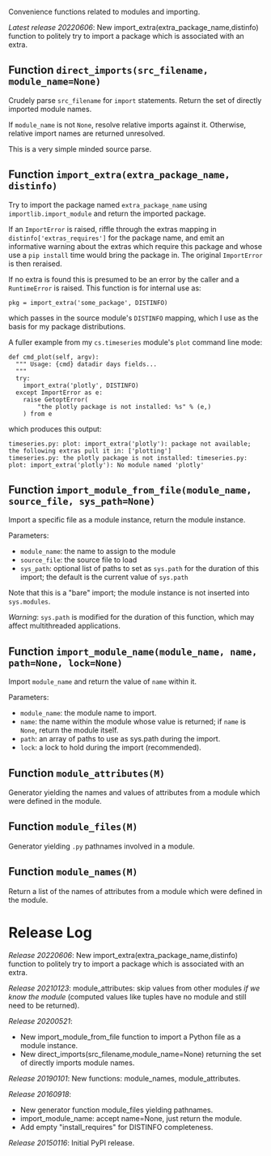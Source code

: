Convenience functions related to modules and importing.

*Latest release 20220606*:
New import_extra(extra_package_name,distinfo) function to politely try to import a package which is associated with an extra.

## Function `direct_imports(src_filename, module_name=None)`

Crudely parse `src_filename` for `import` statements.
Return the set of directly imported module names.

If `module_name` is not `None`,
resolve relative imports against it.
Otherwise, relative import names are returned unresolved.

This is a very simple minded source parse.

## Function `import_extra(extra_package_name, distinfo)`

Try to import the package named `extra_package_name`
using `importlib.import_module` and return the imported package.

If an `ImportError` is raised,
riffle through the extras mapping in `distinfo['extras_requires']`
for the package name, and emit an informative warning
about the extras which require this package
and whose use a `pip install` time would bring the package in.
The original `ImportError` is then reraised.

If no extra is found this is presumed to be an error by the caller
and a `RuntimeError` is raised.
This function is for internal use as:

    pkg = import_extra('some_package', DISTINFO)

which passes in the source module's `DISTINFO` mapping,
which I use as the basis for my package distributions.

A fuller example from my `cs.timeseries` module's
`plot` command line mode:

    def cmd_plot(self, argv):
      """ Usage: {cmd} datadir days fields...
      """
      try:
        import_extra('plotly', DISTINFO)
      except ImportError as e:
        raise GetoptError(
            "the plotly package is not installed: %s" % (e,)
        ) from e

which produces this output:

    timeseries.py: plot: import_extra('plotly'): package not available; the following extras pull it in: ['plotting']
    timeseries.py: the plotly package is not installed: timeseries.py: plot: import_extra('plotly'): No module named 'plotly'

## Function `import_module_from_file(module_name, source_file, sys_path=None)`

Import a specific file as a module instance,
return the module instance.

Parameters:
* `module_name`: the name to assign to the module
* `source_file`: the source file to load
* `sys_path`: optional list of paths to set as `sys.path`
  for the duration of this import;
  the default is the current value of `sys.path`

Note that this is a "bare" import;
the module instance is not inserted into `sys.modules`.

*Warning*: `sys.path` is modified for the duration of this function,
which may affect multithreaded applications.

## Function `import_module_name(module_name, name, path=None, lock=None)`

Import `module_name` and return the value of `name` within it.

Parameters:
* `module_name`: the module name to import.
* `name`: the name within the module whose value is returned;
  if `name` is `None`, return the module itself.
* `path`: an array of paths to use as sys.path during the import.
* `lock`: a lock to hold during the import (recommended).

## Function `module_attributes(M)`

Generator yielding the names and values of attributes from a module
which were defined in the module.

## Function `module_files(M)`

Generator yielding `.py` pathnames involved in a module.

## Function `module_names(M)`

Return a list of the names of attributes from a module which were
defined in the module.

# Release Log



*Release 20220606*:
New import_extra(extra_package_name,distinfo) function to politely try to import a package which is associated with an extra.

*Release 20210123*:
module_attributes: skip values from other modules _if we know the module_ (computed values like tuples have no module and still need to be returned).

*Release 20200521*:
* New import_module_from_file function to import a Python file as a module instance.
* New direct_imports(src_filename,module_name=None) returning the set of directly imports module names.

*Release 20190101*:
New functions: module_names, module_attributes.

*Release 20160918*:
* New generator function module_files yielding pathnames.
* import_module_name: accept name=None, just return the module.
* Add empty "install_requires" for DISTINFO completeness.

*Release 20150116*:
Initial PyPI release.

